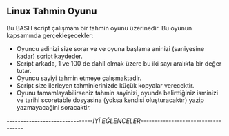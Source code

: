 ## Linux Tahmin Oyunu
Bu BASH script çalışmam bir tahmin oyunu üzerinedir. Bu oyunun kapsamında gerçekleşecekler:

* Oyuncu adinizi size sorar ve ve oyuna başlama aninizi (saniyesine kadar) script kaydeder.
* Script arkada, 1 ve 100 de dahil olmak üzere bu iki sayı aralıkta bir değer tutar.
* Oyuncu sayiyi tahmin etmeye çalışmaktadir.
* Script size ilerleyen tahminlerinizde küçük kopyalar verecektir.
* Oyunu tamamlayabilirseniz tahmin sayinizi, oyunda belirttiğiniz isminizi ve tarihi scoretable dosyasina (yoksa kendisi oluşturacaktır) yazip yazmayacağini soracaktir.

_-------------------------------İYİ EĞLENCELER-----------------------------------_

